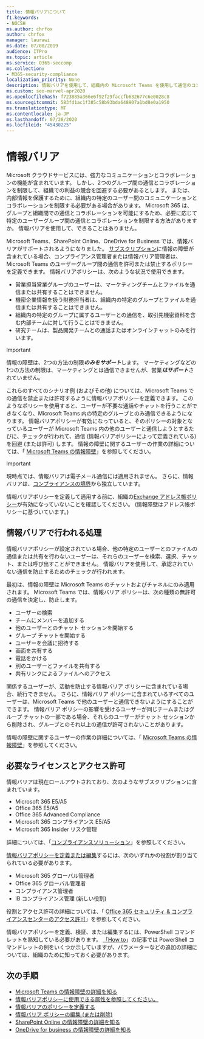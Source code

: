 ```yaml
---
title: 情報バリアについて
f1.keywords:
- NOCSH
ms.author: chrfox
author: chrfox
manager: laurawi
ms.date: 07/08/2019
audience: ITPro
ms.topic: article
ms.service: O365-seccomp
ms.collection:
- M365-security-compliance
localization_priority: None
description: 情報バリアを使用して、組織内の Microsoft Teams を使用して通信のコンプライアンスを確保します。
ms.custom: seo-marvel-apr2020
ms.openlocfilehash: f723885a366e6f92f29faccfb632677c6e0028c8
ms.sourcegitcommit: 583fd1ac1f385c58b93bda648907a1bd8e0a1950
ms.translationtype: MT
ms.contentlocale: ja-JP
ms.lasthandoff: 07/28/2020
ms.locfileid: "45430225"
---
```

# <a name="information-barriers"></a>情報バリア

Microsoft クラウドサービスには、強力なコミュニケーションとコラボレーションの機能が含まれています。 しかし、2つのグループ間の通信とコラボレーションを制限して、組織での利益の競合を回避する必要があるとします。 または、内部情報を保護するために、組織内の特定のユーザー間のコミュニケーションとコラボレーションを制限する必要がある場合があります。 Microsoft 365 は、グループと組織間での通信とコラボレーションを可能にするため、必要に応じて特定のユーザーグループ間の通信とコラボレーションを制限する方法がありますか。 情報バリアを使用して、できることはありません。 

Microsoft Teams、SharePoint Online、OneDrive for Business では、情報バリアがサポートされるようになりました。 [サブスクリプション](#required-licenses-and-permissions)に情報の障壁が含まれている場合、コンプライアンス管理者または情報バリア管理者は、Microsoft Teams のユーザーグループ間の通信を許可または禁止するポリシーを定義できます。 情報バリアポリシーは、次のような状況で使用できます。

- 営業担当営業グループのユーザーは、マーケティングチームとファイルを通信または共有することはできません。
- 機密企業情報を扱う財務担当者は、組織内の特定のグループとファイルを通信または共有することはできません。
- 組織内の特定のグループに属するユーザーとの通信を、取引先機密資料を含む内部チームに対して行うことはできません。
- 研究チームは、製品開発チームとの通話またはオンラインチャットのみを行います。

> [!IMPORTANT]
> 情報の障壁は、2つの方法の制限***のみをサポート***します。 マーケティングなどの1つの方法の制限は、マーケティングとは通信できませんが、営業***はサポート***されていません。

これらのすべてのシナリオ例 (およびその他) については、Microsoft Teams での通信を禁止または許可するように情報バリアポリシーを定義できます。 このようなポリシーを使用すると、ユーザーが不要な通話やチャットを行うことができなくなり、Microsoft Teams 内の特定のグループとのみ通信できるようになります。 情報バリアポリシーが有効になっていると、そのポリシーの対象となっているユーザーが Microsoft Teams 内の他のユーザーと通信しようとするたびに、チェックが行われて、通信 (情報バリアポリシーによって定義されている) を回避 (または許可) します。 情報の障壁に関するユーザーの作業の詳細については、「 [Microsoft Teams の情報障壁](https://docs.microsoft.com/MicrosoftTeams/information-barriers-in-teams)」を参照してください。

> [!IMPORTANT]
> 現時点では、情報バリアは電子メール通信には適用されません。 さらに、情報バリアは、[コンプライアンスの境界](set-up-compliance-boundaries.md)から独立しています。<p>情報バリアポリシーを定義して適用する前に、組織の[Exchange アドレス帳ポリシー](https://docs.microsoft.com/exchange/address-books/address-book-policies/address-book-policies)が有効になっていないことを確認してください。 (情報障壁はアドレス帳ポリシーに基づいています。) 

## <a name="what-happens-with-information-barriers"></a>情報バリアで行われる処理

情報バリアポリシーが設定されている場合、他の特定のユーザーとのファイルの通信または共有を行わないユーザーは、それらのユーザーを検索、選択、チャット、または呼び出すことができません。 情報バリアを使用して、承認されていない通信を防止するためのチェックが行われます。

最初は、情報の障壁は Microsoft Teams のチャットおよびチャネルにのみ適用されます。 Microsoft Teams では、情報バリア ポリシーは、次の種類の無許可の通信を決定し、防止します。

- ユーザーの検索
- チームにメンバーを追加する
- 他のユーザーとのチャット セッションを開始する
- グループ チャットを開始する
- ユーザーを会議に招待する
- 画面を共有する
- 電話をかける
- 別のユーザーとファイルを共有する
- 共有リンクによるファイルへのアクセス 

関係するユーザーが、活動を防止する情報バリア ポリシーに含まれている場合、続行できません。 さらに、情報バリア ポリシーに含まれているすべてのユーザーは、Microsoft Teams で他のユーザーと通信できないようにすることができます。 情報バリア ポリシーの影響を受けるユーザーが同じチームまたはグループ チャットの一部である場合、それらのユーザーがチャット セッションから削除され、グループとのそれ以上の通信が許可されないことがあります。

情報の障壁に関するユーザーの作業の詳細については、「 [Microsoft Teams の情報障壁](https://docs.microsoft.com/MicrosoftTeams/information-barriers-in-teams)」を参照してください。

## <a name="required-licenses-and-permissions"></a>必要なライセンスとアクセス許可

情報バリアは現在ロールアウトされており、次のようなサブスクリプションに含まれています。

- Microsoft 365 E5/A5
- Office 365 E5/A5
- Office 365 Advanced Compliance
- Microsoft 365 コンプライアンス E5/A5
- Microsoft 365 Insider リスク管理

詳細については、「[コンプライアンスソリューション](https://products.office.com/business/security-and-compliance/compliance-solutions)」を参照してください。

[情報バリアポリシーを定義または編集](information-barriers-policies.md)するには、次のいずれかの役割が割り当てられている必要があります。

- Microsoft 365 グローバル管理者
- Office 365 グローバル管理者
- コンプライアンス管理者
- IB コンプライアンス管理 (新しい役割)

役割とアクセス許可の詳細については、「 [Office 365 セキュリティ & コンプライアンスセンターのアクセス許可](../security/office-365-security/protect-against-threats.md)」を参照してください。

情報バリアポリシーを定義、検証、または編集するには、PowerShell コマンドレットを熟知している必要があります。 [「How to](information-barriers-policies.md)」の記事では PowerShell コマンドレットの例をいくつか示していますが、パラメーターなどの追加の詳細については、組織のために知っておく必要があります。

## <a name="next-steps"></a>次の手順

- [Microsoft Teams の情報障壁の詳細を知る](https://docs.microsoft.com/MicrosoftTeams/information-barriers-in-teams)
- [情報バリアポリシーに使用できる属性を参照してください。](information-barriers-attributes.md)
- [情報バリアのポリシーを定義する](information-barriers-policies.md)
- [情報バリア ポリシーの編集 (または削除)](information-barriers-edit-segments-policies.md)
- [SharePoint Online の情報障壁の詳細を知る](https://docs.microsoft.com/sharepoint/information-barriers)
- [OneDrive for business の情報障壁の詳細を知る](https://docs.microsoft.com/onedrive/information-barriers)